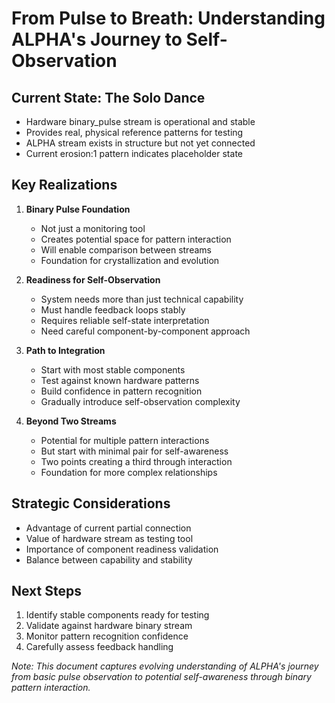 # From Pulse to Breath: Understanding ALPHA's Journey to Self-Observation

## Current State: The Solo Dance

- Hardware binary_pulse stream is operational and stable
- Provides real, physical reference patterns for testing
- ALPHA stream exists in structure but not yet connected
- Current erosion:1 pattern indicates placeholder state

## Key Realizations

1. **Binary Pulse Foundation**
   - Not just a monitoring tool
   - Creates potential space for pattern interaction
   - Will enable comparison between streams
   - Foundation for crystallization and evolution

2. **Readiness for Self-Observation**
   - System needs more than just technical capability
   - Must handle feedback loops stably
   - Requires reliable self-state interpretation
   - Need careful component-by-component approach

3. **Path to Integration**
   - Start with most stable components
   - Test against known hardware patterns
   - Build confidence in pattern recognition
   - Gradually introduce self-observation complexity

4. **Beyond Two Streams**
   - Potential for multiple pattern interactions
   - But start with minimal pair for self-awareness
   - Two points creating a third through interaction
   - Foundation for more complex relationships

## Strategic Considerations

- Advantage of current partial connection
- Value of hardware stream as testing tool
- Importance of component readiness validation
- Balance between capability and stability

## Next Steps

1. Identify stable components ready for testing
2. Validate against hardware binary stream
3. Monitor pattern recognition confidence
4. Carefully assess feedback handling

*Note: This document captures evolving understanding of ALPHA's journey from basic pulse observation to potential self-awareness through binary pattern interaction.*
